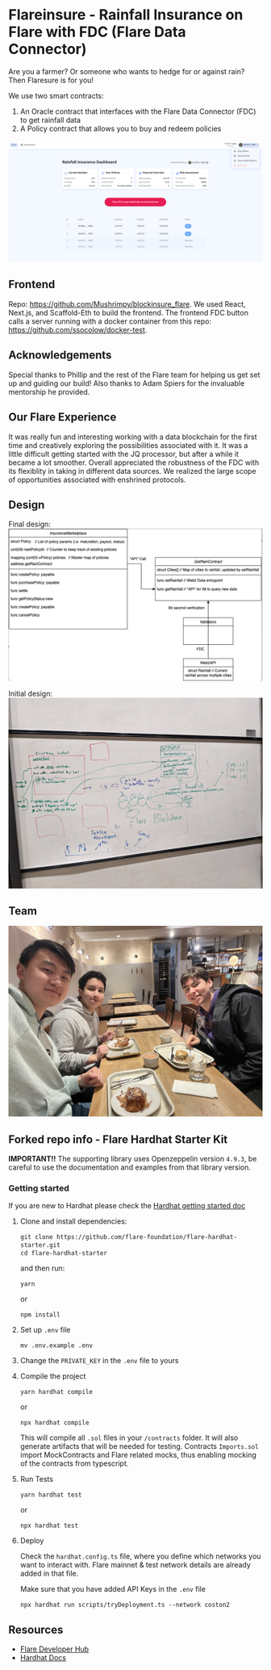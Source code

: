 # Flareinsure - Rainfall Insurance on Flare with FDC (Flare Data Connector)

Are you a farmer? Or someone who wants to hedge for or against rain? Then Flaresure is for you!

We use two smart contracts:

1. An Oracle contract that interfaces with the Flare Data Connector (FDC) to get rainfall data
2. A Policy contract that allows you to buy and redeem policies

![Example screenshot](screenshot.png)

## Frontend
Repo: https://github.com/Mushrimpy/blockinsure_flare. We used React, Next.js, and Scaffold-Eth to build the frontend. The frontend FDC button calls a server running with a docker container from this repo: https://github.com/ssocolow/docker-test.

## Acknowledgements
Special thanks to Phillip and the rest of the Flare team for helping us get set up and guiding our build! Also thanks to Adam Spiers for the invaluable mentorship he provided.

## Our Flare Experience
It was really fun and interesting working with a data blockchain for the first time and creatively exploring the possibilities associated with it. It was a little difficult getting started with the JQ processor, but after a while it became a lot smoother. Overall appreciated the robustness of the FDC with its flexiblity in taking in different data sources. We realized the large scope of opportunities associated with enshrined protocols.

## Design
Final design:
![System design](scheme.png)

Initial design:
![System design whiteboard](whiteboard.jpg)

## Team
![Team](breakfast.jpg)

## Forked repo info - Flare Hardhat Starter Kit

**IMPORTANT!!**
The supporting library uses Openzeppelin version `4.9.3`, be careful to use the documentation and examples from that library version.

### Getting started

If you are new to Hardhat please check the [Hardhat getting started doc](https://hardhat.org/hardhat-runner/docs/getting-started#overview)

1. Clone and install dependencies:

   ```console
   git clone https://github.com/flare-foundation/flare-hardhat-starter.git
   cd flare-hardhat-starter
   ```

   and then run:

   ```console
   yarn
   ```

   or

   ```console
   npm install
   ```

2. Set up `.env` file

   ```console
   mv .env.example .env
   ```

3. Change the `PRIVATE_KEY` in the `.env` file to yours

4. Compile the project

    ```console
    yarn hardhat compile
    ```

    or

    ```console
    npx hardhat compile
    ```

    This will compile all `.sol` files in your `/contracts` folder. It will also generate artifacts that will be needed for testing. Contracts `Imports.sol` import MockContracts and Flare related mocks, thus enabling mocking of the contracts from typescript.

5. Run Tests

    ```console
    yarn hardhat test
    ```

    or

    ```console
    npx hardhat test
    ```

6. Deploy

    Check the `hardhat.config.ts` file, where you define which networks you want to interact with. Flare mainnet & test network details are already added in that file.

    Make sure that you have added API Keys in the `.env` file

   ```console
   npx hardhat run scripts/tryDeployment.ts --network coston2
   ```

## Resources

- [Flare Developer Hub](https://dev.flare.network/)
- [Hardhat Docs](https://hardhat.org/docs)

